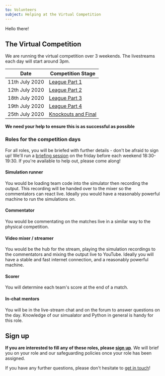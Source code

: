 ```yaml
---
to: Volunteers
subject: Helping at the Virtual Competition
---
```


Hello there!

## The Virtual Competition

We are running the virtual competition over 3 weekends. The livestreams each day will start around 3pm.

| Date           | Competition Stage                                                   |
|----------------|---------------------------------------------------------------------|
| 11th July 2020 | [League Part 1](https://studentrobotics.org/events/sr2020/virtual-competition-league-1/)       |
| 12th July 2020 | [League Part 2](https://studentrobotics.org/events/sr2020/virtual-competition-league-2/)       |
| 18th July 2020 | [League Part 3](https://studentrobotics.org/events/sr2020/virtual-competition-league-3/)       |
| 19th July 2020 | [League Part 4](https://studentrobotics.org/events/sr2020/virtual-competition-league-4/)       |
| 25th July 2020 | [Knockouts and Final](https://studentrobotics.org/events/sr2020/virtual-competition-knockouts/)|


**We need your help to ensure this is as successful as possible**

### Roles for the competition days

For all roles, you will be briefed with further details - don't be afraid to sign up! We'll run a [briefing session](https://meet.google.com/uzd-hopo-hos) on the friday before each weekend 18:30-19:30. If you're available to help out, please come along!

#### Simulation runner

You would be loading team code into the simulator then recording the output.
This recording will be handed over to the mixer so the commentators can react live.
Ideally you would have a reasonably powerful machine to run the simulations on.

#### Commentator

You would be commentating on the matches live in a similar way to the physical competition.

#### Video mixer / streamer

You would be the hub for the stream, playing the simulation recordings to the commentators and mixing the output live to YouTube.
Ideally you will have a stable and fast internet connection, and a reasonably powerful machine.

#### Scorer

You will determine each team's score at the end of a match.

#### In-chat mentors

You will be in the live-stream chat and on the forum to answer questions on the day.
Knowledge of our simualator and Python in general is handy for this role.

## Sign up

**If you are interested to fill any of these roles, please [sign up](https://forms.gle/zdSoX35KRqip2VA9A)**. We will brief you on your role and our safeguarding policies once your role has been assigned.

If you have any further questions, please don't hesitate to [get in touch](competition-team@studentrobotics.org)!
